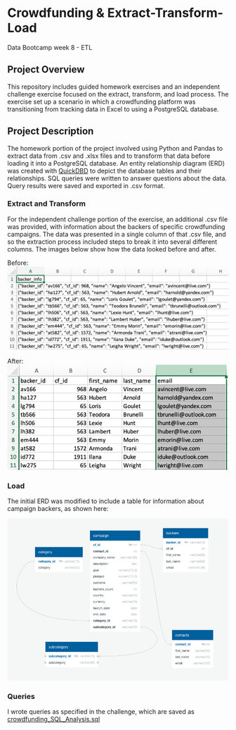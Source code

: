 # Crowdfunding & Extract-Transform-Load
Data Bootcamp week 8 - ETL

## Project Overview
This repository includes guided homework exercises and an independent challenge exercise focused on the extract, transform, and load process. The exercise set up a scenario in which a crowdfunding platform was transitioning from tracking data in Excel to using a PostgreSQL database. 

## Project Description
The homework portion of the project involved using Python and Pandas to extract data from .csv and .xlsx files and to transform that data before loading it into a PostgreSQL database. An entity relationship diagram (ERD) was created with [QuickDBD](https://www.quickdatabasediagrams.com/) to depict the database tables and their relationships. SQL queries were written to answer questions about the data. Query results were saved and exported in .csv format.

### Extract and Transform
For the independent challenge portion of the exercise, an additional .csv file was provided, with information about the backers of specific crowdfunding campaigns. The data was presented in a single column of that .csv file, and so the extraction process included steps to break it into several different columns. The images below show how the data looked before and after.

Before:
![excerpt of csv file before data transformation](https://github.com/larabjork/crowdfunding-ETL/blob/main/backer_info_before.png)

After:
![excerpt of csv file after data transformation](https://github.com/larabjork/crowdfunding-ETL/blob/main/backer_info_after.png)

### Load
The initial ERD was modified to include a table for information about campaign backers, as shown here:

![entity relationship diagram with five tables](https://github.com/larabjork/crowdfunding-ETL/blob/main/crowdfunding_db_relationships.png)

### Queries
I wrote queries as specified in the challenge, which are saved as [crowdfunding_SQL_Analysis.sql](https://github.com/larabjork/crowdfunding-ETL/blob/main/crowdfunding_SQL_Analysis.sql)
